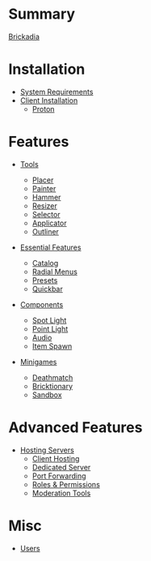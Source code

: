 # Summary
[Brickadia](./brickadia.md)

# Installation
- [System Requirements]()
- [Client Installation](./installation.md)
  - [Proton](./installation_proton.md)

# Features
- [Tools](chapter_1.md)
  - [Placer](tools/placer.md)
  - [Painter](tools/painter.md)
  - [Hammer](tools/hammer.md)
  - [Resizer](tools/resizer.md)
  - [Selector](tools/selector.md)
  - [Applicator](tools/applicator.md)
  - [Outliner](tools/outliner.md)

- [Essential Features](chapter_2.md)
  - [Catalog](essentials/catalog.md)
  - [Radial Menus](essentials/radial_menus.md)
  - [Presets](essentials/presets.md)
  - [Quickbar](essentials/quickbar.md)

- [Components](chapter_3.md)
  - [Spot Light](components/spot_light.md)
  - [Point Light](components/point_light.md)
  - [Audio](components/audio.md)
  - [Item Spawn](components/item_spawn.md)

- [Minigames](chapter_4.md)
  - [Deathmatch]()
  - [Bricktionary]()
  - [Sandbox]()

# Advanced Features
- [Hosting Servers](chapter_5.md)
  - [Client Hosting](servers/setup_client.md)
  - [Dedicated Server](servers/setup_dedicated.md)
  - [Port Forwarding]()
  - [Roles & Permissions]()
  - [Moderation Tools]()

# Misc
- [Users](./users.md)
